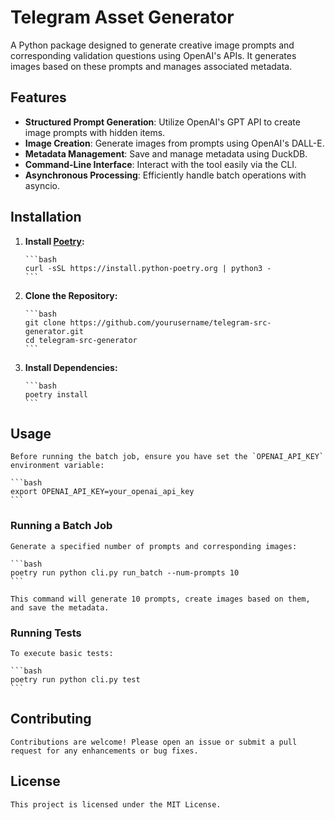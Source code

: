 
# Telegram Asset Generator

A Python package designed to generate creative image prompts and corresponding validation questions using OpenAI's APIs. It generates images based on these prompts and manages associated metadata.

## Features

- **Structured Prompt Generation**: Utilize OpenAI's GPT API to create image prompts with hidden items.
- **Image Creation**: Generate images from prompts using OpenAI's DALL-E.
- **Metadata Management**: Save and manage metadata using DuckDB.
- **Command-Line Interface**: Interact with the tool easily via the CLI.
- **Asynchronous Processing**: Efficiently handle batch operations with asyncio.

## Installation

1. **Install [Poetry](https://python-poetry.org/):**

       ```bash
       curl -sSL https://install.python-poetry.org | python3 -
       ```

2. **Clone the Repository:**

       ```bash
       git clone https://github.com/yourusername/telegram-src-generator.git
       cd telegram-src-generator
       ```

3. **Install Dependencies:**

       ```bash
       poetry install
       ```

## Usage

    Before running the batch job, ensure you have set the `OPENAI_API_KEY` environment variable:
    
    ```bash
    export OPENAI_API_KEY=your_openai_api_key
    ```
    
### Running a Batch Job

    Generate a specified number of prompts and corresponding images:
    
    ```bash
    poetry run python cli.py run_batch --num-prompts 10
    ```
    
    This command will generate 10 prompts, create images based on them, and save the metadata.
    
### Running Tests

    To execute basic tests:
    
    ```bash
    poetry run python cli.py test
    ```
    
## Contributing

    Contributions are welcome! Please open an issue or submit a pull request for any enhancements or bug fixes.
    
## License
 
    This project is licensed under the MIT License.
